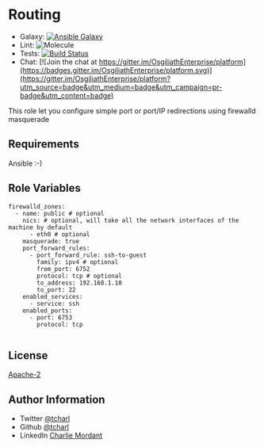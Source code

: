 Routing
=========

* Galaxy: [![Ansible Galaxy](https://img.shields.io/badge/galaxy-tcharl.ansible_routing-660198.svg?style=flat)](https://galaxy.ansible.com/tcharl/ansible_routing)
* Lint: ![Molecule](https://github.com/OsgiliathEnterprise/ansible-routing/workflows/Molecule/badge.svg)
* Tests: [![Build Status](https://travis-ci.com/OsgiliathEnterprise/ansible-routing.svg?branch=master)](https://travis-ci.com/OsgiliathEnterprise/ansible-routing)
* Chat: [![Join the chat at https://gitter.im/OsgiliathEnterprise/platform](https://badges.gitter.im/OsgiliathEnterprise/platform.svg)](https://gitter.im/OsgiliathEnterprise/platform?utm_source=badge&utm_medium=badge&utm_campaign=pr-badge&utm_content=badge)

This role let you configure simple port or port/IP redirections using firewalld masquerade

Requirements
------------

Ansible :-)

Role Variables
--------------

```
firewalld_zones:
  - name: public # optional
    nics: # optional, will take all the network interfaces of the machine by default
      - eth0 # optional
    masquerade: true
    port_forward_rules:
      - port_forward_rule: ssh-to-guest
        family: ipv4 # optional
        from_port: 6752
        protocol: tcp # optional
        to_address: 192.168.1.10
        to_port: 22
    enabled_services:
      - service: ssh
    enabled_ports:
      - port: 6753
        protocol: tcp 
   
```

License
-------

[Apache-2](https://www.apache.org/licenses/LICENSE-2.0)

Author Information
------------------

* Twitter [@tcharl](https://twitter.com/Tcharl)
* Github [@tcharl](https://github.com/Tcharl)
* LinkedIn [Charlie Mordant](https://www.linkedin.com/in/charlie-mordant-51796a97/)
